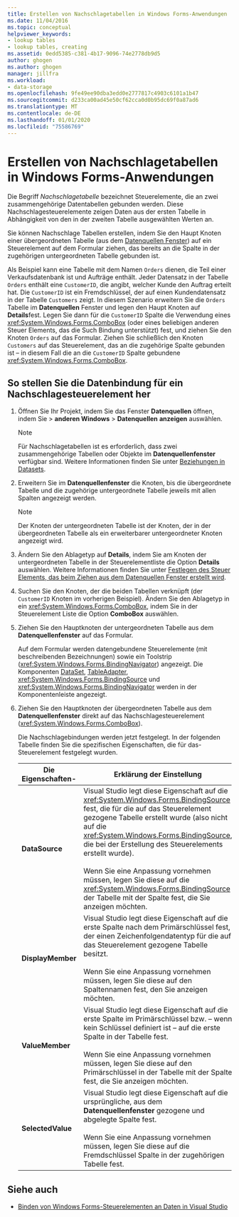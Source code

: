 ```yaml
---
title: Erstellen von Nachschlagetabellen in Windows Forms-Anwendungen
ms.date: 11/04/2016
ms.topic: conceptual
helpviewer_keywords:
- lookup tables
- lookup tables, creating
ms.assetid: 0edd5385-c381-4b17-9096-74e2778db9d5
author: ghogen
ms.author: ghogen
manager: jillfra
ms.workload:
- data-storage
ms.openlocfilehash: 9fe49ee90dba3edd0e2777817c4903c6101a1b47
ms.sourcegitcommit: d233ca00ad45e50cf62cca0d0b95dc69f0a87ad6
ms.translationtype: MT
ms.contentlocale: de-DE
ms.lasthandoff: 01/01/2020
ms.locfileid: "75586769"
---
```

# <a name="create-lookup-tables-in-windows-forms-applications"></a>Erstellen von Nachschlagetabellen in Windows Forms-Anwendungen

Die Begriff *Nachschlagetabelle* bezeichnet Steuerelemente, die an zwei zusammengehörige Datentabellen gebunden werden. Diese Nachschlagesteuerelemente zeigen Daten aus der ersten Tabelle in Abhängigkeit von den in der zweiten Tabelle ausgewählten Werten an.

Sie können Nachschlage Tabellen erstellen, indem Sie den Haupt Knoten einer übergeordneten Tabelle (aus dem [Datenquellen Fenster](add-new-data-sources.md#data-sources-window)) auf ein Steuerelement auf dem Formular ziehen, das bereits an die Spalte in der zugehörigen untergeordneten Tabelle gebunden ist.

Als Beispiel kann eine Tabelle mit dem Namen `Orders` dienen, die Teil einer Verkaufsdatenbank ist und Aufträge enthält. Jeder Datensatz in der Tabelle `Orders` enthält eine `CustomerID`, die angibt, welcher Kunde den Auftrag erteilt hat. Die `CustomerID` ist ein Fremdschlüssel, der auf einen Kundendatensatz in der Tabelle `Customers` zeigt. In diesem Szenario erweitern Sie die `Orders` Tabelle im **Datenquellen** Fenster und legen den Haupt Knoten auf **Details**fest. Legen Sie dann für die `CustomerID` Spalte die Verwendung eines <xref:System.Windows.Forms.ComboBox> (oder eines beliebigen anderen Steuer Elements, das die Such Bindung unterstützt) fest, und ziehen Sie den Knoten `Orders` auf das Formular. Ziehen Sie schließlich den Knoten `Customers` auf das Steuerelement, das an die zugehörige Spalte gebunden ist – in diesem Fall die an die `CustomerID` Spalte gebundene <xref:System.Windows.Forms.ComboBox>.

## <a name="to-databind-a-lookup-control"></a>So stellen Sie die Datenbindung für ein Nachschlagesteuerelement her

1. Öffnen Sie Ihr Projekt, indem Sie das Fenster **Datenquellen** öffnen, indem Sie > **anderen Windows** > **Datenquellen** **anzeigen** auswählen.

    > [!NOTE]
    > Für Nachschlagetabellen ist es erforderlich, dass zwei zusammengehörige Tabellen oder Objekte im **Datenquellenfenster** verfügbar sind. Weitere Informationen finden Sie unter [Beziehungen in Datasets](relationships-in-datasets.md).

2. Erweitern Sie im **Datenquellenfenster** die Knoten, bis die übergeordnete Tabelle und die zugehörige untergeordnete Tabelle jeweils mit allen Spalten angezeigt werden.

    > [!NOTE]
    > Der Knoten der untergeordneten Tabelle ist der Knoten, der in der übergeordneten Tabelle als ein erweiterbarer untergeordneter Knoten angezeigt wird.

3. Ändern Sie den Ablagetyp auf **Details**, indem Sie am Knoten der untergeordneten Tabelle in der Steuerelementliste die Option **Details** auswählen. Weitere Informationen finden Sie unter [Festlegen des Steuer Elements, das beim Ziehen aus dem Datenquellen Fenster erstellt wird](../data-tools/set-the-control-to-be-created-when-dragging-from-the-data-sources-window.md).

4. Suchen Sie den Knoten, der die beiden Tabellen verknüpft (der `CustomerID` Knoten im vorherigen Beispiel). Ändern Sie den Ablagetyp in ein <xref:System.Windows.Forms.ComboBox>, indem Sie in der Steuerelement Liste die Option **ComboBox** auswählen.

5. Ziehen Sie den Hauptknoten der untergeordneten Tabelle aus dem **Datenquellenfenster** auf das Formular.

     Auf dem Formular werden datengebundene Steuerelemente (mit beschreibenden Bezeichnungen) sowie ein Toolstrip (<xref:System.Windows.Forms.BindingNavigator>) angezeigt. Die Komponenten [DataSet](../data-tools/dataset-tools-in-visual-studio.md), [TableAdapter](../data-tools/create-and-configure-tableadapters.md), <xref:System.Windows.Forms.BindingSource> und <xref:System.Windows.Forms.BindingNavigator> werden in der Komponentenleiste angezeigt.

6. Ziehen Sie den Hauptknoten der übergeordneten Tabelle aus dem **Datenquellenfenster** direkt auf das Nachschlagesteuerelement (<xref:System.Windows.Forms.ComboBox>).

     Die Nachschlagebindungen werden jetzt festgelegt. In der folgenden Tabelle finden Sie die spezifischen Eigenschaften, die für das-Steuerelement festgelegt wurden.

    |Die Eigenschaften-|Erklärung der Einstellung|
    |--------------| - |
    |**DataSource**|Visual Studio legt diese Eigenschaft auf die <xref:System.Windows.Forms.BindingSource> fest, die für die auf das Steuerelement gezogene Tabelle erstellt wurde (also nicht auf die <xref:System.Windows.Forms.BindingSource>, die bei der Erstellung des Steuerelements erstellt wurde).<br /><br /> Wenn Sie eine Anpassung vornehmen müssen, legen Sie diese auf die <xref:System.Windows.Forms.BindingSource> der Tabelle mit der Spalte fest, die Sie anzeigen möchten.|
    |**DisplayMember**|Visual Studio legt diese Eigenschaft auf die erste Spalte nach dem Primärschlüssel fest, der einen Zeichenfolgendatentyp für die auf das Steuerelement gezogene Tabelle besitzt.<br /><br /> Wenn Sie eine Anpassung vornehmen müssen, legen Sie diese auf den Spaltennamen fest, den Sie anzeigen möchten.|
    |**ValueMember**|Visual Studio legt diese Eigenschaft auf die erste Spalte im Primärschlüssel bzw. – wenn kein Schlüssel definiert ist – auf die erste Spalte in der Tabelle fest.<br /><br /> Wenn Sie eine Anpassung vornehmen müssen, legen Sie diese auf den Primärschlüssel in der Tabelle mit der Spalte fest, die Sie anzeigen möchten.|
    |**SelectedValue**|Visual Studio legt diese Eigenschaft auf die ursprüngliche, aus dem **Datenquellenfenster** gezogene und abgelegte Spalte fest.<br /><br /> Wenn Sie eine Anpassung vornehmen müssen, legen Sie diese auf die Fremdschlüssel Spalte in der zugehörigen Tabelle fest.|

## <a name="see-also"></a>Siehe auch

- [Binden von Windows Forms-Steuerelementen an Daten in Visual Studio](../data-tools/bind-windows-forms-controls-to-data-in-visual-studio.md)
